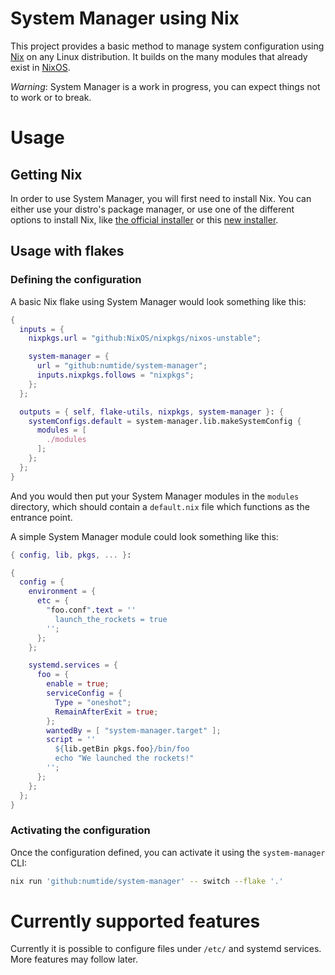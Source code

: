 # System Manager using Nix

This project provides a basic method to manage system configuration using [Nix][nixos]
on any Linux distribution.
It builds on the many modules that already exist in [NixOS][nixos].

*Warning*: System Manager is a work in progress, you can expect things not to work or to break.

[nixos]: https://nixos.org

# Usage

## Getting Nix

In order to use System Manager, you will first need to install Nix.
You can either use your distro's package manager, or use one of the different options
to install Nix, like [the official installer][official-installer] or this
[new installer][detsys-installer].

[official-installer]: https://nixos.org/download.html
[detsys-installer]: https://github.com/DeterminateSystems/nix-installer

## Usage with flakes

### Defining the configuration

A basic Nix flake using System Manager would look something like this:

```nix
{
  inputs = {
    nixpkgs.url = "github:NixOS/nixpkgs/nixos-unstable";

    system-manager = {
      url = "github:numtide/system-manager";
      inputs.nixpkgs.follows = "nixpkgs";
    };
  };

  outputs = { self, flake-utils, nixpkgs, system-manager }: {
    systemConfigs.default = system-manager.lib.makeSystemConfig {
      modules = [
        ./modules
      ];
    };
  };
}
```

And you would then put your System Manager modules in the `modules` directory,
which should contain a `default.nix` file which functions as the entrance point.

A simple System Manager module could look something like this:

```nix
{ config, lib, pkgs, ... }:

{
  config = {
    environment = {
      etc = {
        "foo.conf".text = ''
          launch_the_rockets = true
        '';
      };
    };

    systemd.services = {
      foo = {
        enable = true;
        serviceConfig = {
          Type = "oneshot";
          RemainAfterExit = true;
        };
        wantedBy = [ "system-manager.target" ];
        script = ''
          ${lib.getBin pkgs.foo}/bin/foo
          echo "We launched the rockets!"
        '';
      };
    };
  };
}
```

### Activating the configuration

Once the configuration defined, you can activate it using the `system-manager` CLI:
```sh
nix run 'github:numtide/system-manager' -- switch --flake '.'
```

# Currently supported features

Currently it is possible to configure files under `/etc/` and systemd services.
More features may follow later.
